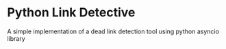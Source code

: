 # Python Link Detective

A simple implementation of a dead link detection tool using python asyncio library
